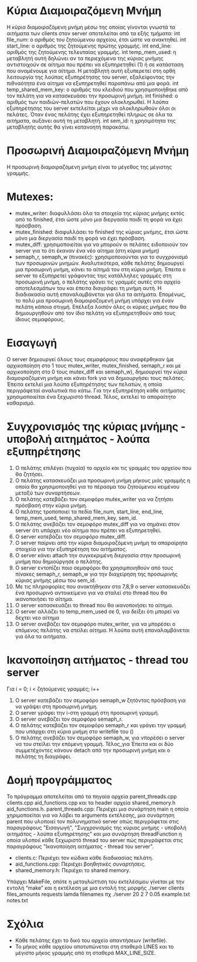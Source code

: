 # Κύρια Διαμοιραζόμενη Μνήμη
H κύρια διαμοιραζόμενη μνήμη μέσω της οποίας γίνονται γνωστά τα αιτήματα των clients στον server αποτελείται από τα εξής τμήματα:
    int file_num: ο αριθμός του ζητούμενου αρχείου, έτσι ώστε να ανακτηθεί.
    int start_line: ο αριθμός της ζητούμενης πρώτης γραμμής. 
    int end_line: αριθμός της ζητούμενης τελευταίας γραμμής. 
    int temp_mem_used: η μεταβλητή αυτή δηλώνει αν τα περιεχόμενα της κύριας μνήμης αντιστοιχούν σε αίτημα που πρέπει να εξυπηρετηθεί (1) ή σε κατάσταση που αναμένουμε για αίτημα. Η μεταβλητή αυτή εξυπερετεί στη ορθή λειτουργία της λούπας εξυπηρέτησης του server, εξαλείφοντας την πιθναότητα ένα αίτημα να εξυπηρετηθεί παραπάνω από μια φορά.
    int temp_shared_mem_key: ο αριθμός του κλειδιού που χρησιμοποιήθηκε από τον πελάτη για να κατασκευάσει την προσωρινή μνήμη.
    int finished: ο αριθμός των παιδιών-πελατών που έχουν ολοκληρωθεί. Η λούπα εξυπηρέτησης του server εκτελείται μέχρι να ολοκληρωθούν όλοι οι πελάτες. Όταν ένας πελάτης έχει εξυπηρετηθεί πληρώς σε όλα τα αιτήματα, αυξάνει αυτή τη μεταβλητή. 
    int sem_id: η χρησιμότητα της μεταβλητής αυτής θα γίνει κατανοητή παρακάτω.

# Προσωρινή Διαμοιραζόμενη Μνήμη
Η προσωρινή διαμοιραζόμενη μνήμη είναι το μέγεθος της μέγιστης γραμμής.

# Mutexes:
- mutex_writer: διαφυλλάσει όλα τα στοιχεία της κύριας μνήμης εκτός από το finished, έτσι ώστε μόνο μια διεργασία παιδί τη φορά να έχει πρόσβαση.
- mutex_finished: διαφυλλάσει το finished της κύριας μνήμης, έτσι ώστε μόνο μια διεργασία παιδί τη φορά να έχει πρόσβαση.
- mutex_diff: χρησιμοποιείται για να μπορούν οι πελάτες ειδοποιούν τον server για το ότι έκαναν ένα νέο αίτημα (στη κύρια μνήμη)
- semaph_r, semaph_w (πινακές): χρησιμοποιούνται για το συγχρονισμό των προσωρινών μνημών. Αναλυτικότερα, κάθε πελάτης δημιουργεί μια προσωρινή μνήμη, κάνει το αίτημά του στη κύρια μνήμη. Έπειτα ο server το εξυπηρετεί γράφοντας τηις κατάλληλες γραμμές στη προσωρινή μνήμη, ο πελάτης γράγει τις γραμμές αυτές στο αρχείο αποτελεσμάτων του και έπειτα διαγράφει τη μνήμη αυτή. Η διαδιακασία αυτή επαναλαμβάνεται για όλα τα αιτήματα. Επομένως, το πολύ μια προσωρινή διαμοιραζομενή μνήμη υπάρχει για έναν πελάτη κάποια στιγμή. Επέλεξα λοιπόν όλες οι κύριες μνήμες που θα δημιουργηθούν από τον ίδιο πελάτη να εξυπηρετηθούν από τους ίδιους σεμαφόρους. 
    
# Εισαγωγή
Ο server δημιουργεί όλους τους σεμαφόρους που αναφέρθηκαν (με αρχικοποίηση στο 1 τους mutex_writer, mutex_finished, semaph_r και με αρχικοποίηση στο 0 τους mutex_diff και semaph_w), δημιουργεί την κύρια διαμοιραζόμενη μνήμη και κάνει fork για να δημιουργήσει τους πελάτες. Έπειτα εκτελεί μια λούπα εξυπηρέτησης των πελατών, η οποία περιγράφεταί αναλυτικά πιο κάτω. Για την εξυπηρέτηση κάθε αιτήματος χρησιμοποιείται ένα ξεχωριστό thread. Τέλος, εκτελεί το απαραίτητο καθαρισμό.  

# Συγχρονισμός της κύριας μνήμης - υποβολή αιτημάτος - λούπα εξυπηρέτησης
1. Ο πελάτης επιλέγει (τυχαία) το αρχείο και τις γραμμές του αρχείου που θα ζητήσει.
2. Ο πελάτης κατασκευάζει μια προσωρινή μνήμη μήκους μιάς γραμμής η οποία θα χρησιμοποιηθεί για το πέρασμα του ζητούμενου κειμένου μεταξύ των συναρτήσεων. 
3. Ο πελάτης κατεβάζει τον σεμoφόρο mutex_writer για να ζητήσει πρόσβασή στην κύρια μνήμη.
4. Ο πελάτης τροποποιεί τα πεδία file_num, start_line, end_line, temp_mem_used, temp_shared_mem_key, sem_id.
5. Ο πελάτης ανεβάζει τον σεμoφόρο mutex_diff για να σημάνει στον server ότι υπάρχει νέο αίτημα που πρέπει να εξυπηρετηθεί.
6. Ο server κατεβάζει τον σεμoφόρο mutex_diff.
7. Ο server παίρνει από την κύρια διαμοιραζόμενη μνήμη τα απαραίρητα στοιχεία για την εξυπηρέτηση του αιτήματος.
8. Ο server κάνει attach  την συγκεκριμένη διεργασία στην προσωρινή μνήμη που δημιούργησε ο πελάτης.
9. Ο server εντοπίζει ποιο σεμαφόροι θα χρησιμποιηθούν από τους πίνακες semaph_r, semaph_w για την διαχείρηση της προσωρινής κύριας μνήμης μέσω του sem_id.
10. Με τις πληροφορίες που ανακτήθηκαν στα 7,8,9 ο server κατασκευάζει ένα προσωρινό αντοικείμενο για να σταλεί στο thread που θα ικανοποιήσει το αίτημα.
11. Ο server κατασκευάζει το thread που θα ικανοποιήσει το αίτημα. 
12. Ο server αλλάζει το temp_mem_used σε 0, για δείξει ότι μπορεί να δεχτει νεο αίτημα 
13.  Ο server ανεβάζει τον σεμoφόρο mutex_writer, για να μπορέσει ο επόμενος πελάτης να στείλει αίτημα.
Η λούπα αυτή επαναλαμβάνεται για όλα τα αιτήματα.

# Ικανοποίηση αιτήματος - thread του server
Για i = 0; i < ζητούμενες γραμμές; i++
1. O server κατεβάζει τον σεμoφόρο semaph_w ζητόντας πρόσβαση για να γράψει στη προσωρινή μνήμη.
2. Ο server γράφει την i-στη γραμμή στη προσωρινή γραμμή.
3. Ο server ανεβάζει τον σεμoφόρο semaph_r.
4. Ο πελάτης κατεβάζει τον σεμoφόρο semaph_r και γράγει την γραμμή που υπάρχει στη κύρια μνήμη στο writefile του ()
5. Ο πελάτης ανεβάζει τον σεμoφόρο semaph_w, για νπορέσει ο server να του στείλει την επόμενη γραμμή.
Τέλος_για
Έπειτα και οι δύο συμμετέχοντες κάνουν detach από την προσωρινή μνήμη και ο πελάτης τη διαγράφει.

# Δομή προγράμματος
Το πρόγραμμα αποτελείται από τα πηγαία αρχεία parent_threads.cpp clients.cpp aid_functions.cpp και τα
header αρχεία shared_memory.h aid_functions.h.
parent_threads.cpp: Περιέχει μια συνάρτηση main η οποία χηριμοποείται για να λάβει τα arguments εκτέλεσης, μια συνάρτηση parent που υλοποιεί τον πολυνηματικό server οπώς περιγράφεται στις παραγράφους "Εισαγωγή", "Συγχρονισμός της κύριας μνήμης - υποβολή αιτημάτος - λούπα εξυπηρέτησης" και μια συνάρτηση threadFunction η οποία υλοποιί κάθε ξεχωριστό thread του server πώς περιγράφεται στις παραγράφους "Ικανοποίηση αιτήματος - thread του server".
- clients.c: Περιέχει τον κώδικα κάθε διαδικασίας πελάτη.
- aid_functions.cpp: Περιέχει βοηθητικές συναρτήσεις.
- shared_memory.h: Περιέχει το shared memory.
  
Υπάρχει MakeFile, οπότε η μεταγλώττιση του εκτελέσιμου γίνεται με την εντολή “make” και η εκτέλεση με μια εντολή της μορφής 
./server clients files_amounts requests lamda filenames
πχ ./server 20 2 7 0.05 example.txt notes.txt

# Σχόλια
- Κάθε πελάτης έχει το δικό του αρχείο απαντήσεων (writefile).
- To μήκος κάθε αρχείου αποτυπώνεται στη σταθερά LINES και το μέγιστο μήκος γραμμής από τη σταθερά MAX_LINE_SIZE.
